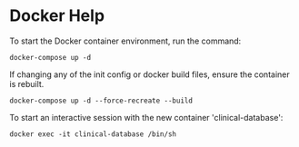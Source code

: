 # Docker Help #

To start the Docker container environment, run the command:
```
docker-compose up -d
```

If changing any of the init config or docker build files, ensure the container is rebuilt.

```
docker-compose up -d --force-recreate --build
```

To start an interactive session with the new container 'clinical-database':
```
docker exec -it clinical-database /bin/sh
```
